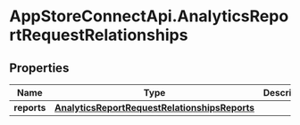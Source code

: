 # AppStoreConnectApi.AnalyticsReportRequestRelationships

## Properties

Name | Type | Description | Notes
------------ | ------------- | ------------- | -------------
**reports** | [**AnalyticsReportRequestRelationshipsReports**](AnalyticsReportRequestRelationshipsReports.md) |  | [optional] 


